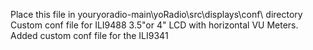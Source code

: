 Place this file in youryoradio-main\yoRadio\src\displays\conf\ directory \
Custom conf file for ILI9488 3.5"or 4" LCD with horizontal VU Meters. \
Added custom conf file for the ILI9341 
